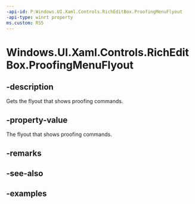 ```yaml
---
-api-id: P:Windows.UI.Xaml.Controls.RichEditBox.ProofingMenuFlyout
-api-type: winrt property
ms.custom: RS5
---
```


<!-- Property syntax.
public FlyoutBase ProofingMenuFlyout { get; }
-->

# Windows.UI.Xaml.Controls.RichEditBox.ProofingMenuFlyout

## -description

Gets the flyout that shows proofing commands.



## -property-value

The flyout that shows proofing commands.

## -remarks

## -see-also

## -examples

